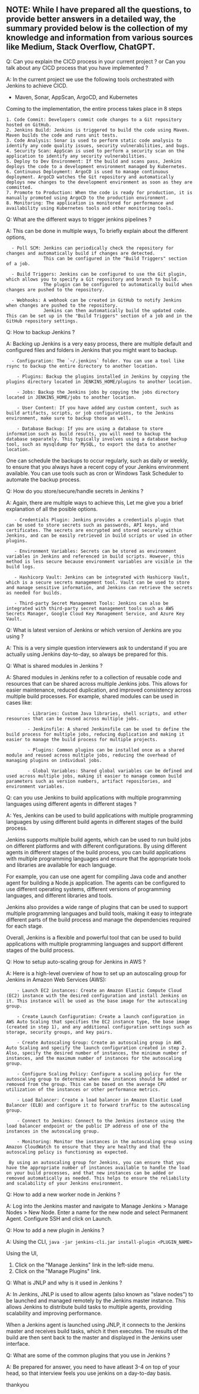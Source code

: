 ## NOTE: While I have prepared all the questions, to provide better answers in a detailed way, the summary provided below is the collection of my knowledge and information from various sources like Medium, Stack Overflow, ChatGPT.

Q: Can you explain the CICD process in your current project ? or Can you talk about any CICD process that you have implemented ?

A: In the current project we use the following tools orchestrated with Jenkins to achieve CICD.
   - Maven, Sonar, AppScan, ArgoCD, and Kubernetes
   
   Coming to the implementation, the entire process takes place in 8 steps
    
    1. Code Commit: Developers commit code changes to a Git repository hosted on GitHub.
    2. Jenkins Build: Jenkins is triggered to build the code using Maven. Maven builds the code and runs unit tests.
    3. Code Analysis: Sonar is used to perform static code analysis to identify any code quality issues, security vulnerabilities, and bugs.
    4. Security Scan: AppScan is used to perform a security scan on the application to identify any security vulnerabilities.
    5. Deploy to Dev Environment: If the build and scans pass, Jenkins deploys the code to a development environment managed by Kubernetes.
    6. Continuous Deployment: ArgoCD is used to manage continuous deployment. ArgoCD watches the Git repository and automatically deploys new changes to the development environment as soon as they are committed.
    7. Promote to Production: When the code is ready for production, it is manually promoted using ArgoCD to the production environment.
    8. Monitoring: The application is monitored for performance and availability using Kubernetes tools and other monitoring tools.
   

Q: What are the different ways to trigger jenkins pipelines ?

A: This can be done in multiple ways,
   To briefly explain about the different options,
   ```
     - Poll SCM: Jenkins can periodically check the repository for changes and automatically build if changes are detected. 
                 This can be configured in the "Build Triggers" section of a job.
                 
     - Build Triggers: Jenkins can be configured to use the Git plugin, which allows you to specify a Git repository and branch to build. 
                 The plugin can be configured to automatically build when changes are pushed to the repository.
                 
     - Webhooks: A webhook can be created in GitHub to notify Jenkins when changes are pushed to the repository. 
                 Jenkins can then automatically build the updated code. This can be set up in the "Build Triggers" section of a job and in the GitHub repository settings.
   ```
Q: How to backup Jenkins ?

A: Backing up Jenkins is a very easy process, there are multiple default and configured files and folders in Jenkins that you might want to backup.
```  
  - Configuration: The `~/.jenkins` folder. You can use a tool like rsync to backup the entire directory to another location.
  
    - Plugins: Backup the plugins installed in Jenkins by copying the plugins directory located in JENKINS_HOME/plugins to another location.
    
    - Jobs: Backup the Jenkins jobs by copying the jobs directory located in JENKINS_HOME/jobs to another location.
    
    - User Content: If you have added any custom content, such as build artifacts, scripts, or job configurations, to the Jenkins environment, make sure to backup those as well.
    
    - Database Backup: If you are using a database to store information such as build results, you will need to backup the database separately. This typically involves using a database backup tool, such as mysqldump for MySQL, to export the data to another location.
```
One can schedule the backups to occur regularly, such as daily or weekly, to ensure that you always have a recent copy of your Jenkins environment available. You can use tools such as cron or Windows Task Scheduler to automate the backup process.

Q: How do you store/secure/handle secrets in Jenkins ?

A: Again, there are multiple ways to achieve this, 
   Let me give you a brief explanation of all the posible options.
```  
   - Credentials Plugin: Jenkins provides a credentials plugin that can be used to store secrets such as passwords, API keys, and certificates. The secrets are encrypted and stored securely within Jenkins, and can be easily retrieved in build scripts or used in other plugins.
   
   - Environment Variables: Secrets can be stored as environment variables in Jenkins and referenced in build scripts. However, this method is less secure because environment variables are visible in the build logs.
   
   - Hashicorp Vault: Jenkins can be integrated with Hashicorp Vault, which is a secure secrets management tool. Vault can be used to store and manage sensitive information, and Jenkins can retrieve the secrets as needed for builds.
   
   - Third-party Secret Management Tools: Jenkins can also be integrated with third-party secret management tools such as AWS Secrets Manager, Google Cloud Key Management Service, and Azure Key Vault.
```

Q: What is latest version of Jenkins or which version of Jenkins are you using ?

A: This is a very simple question interviewers ask to understand if you are actually using Jenkins day-to-day, so always be prepared for this.

Q: What is shared modules in Jenkins ?

A: Shared modules in Jenkins refer to a collection of reusable code and resources that can be shared across multiple Jenkins jobs. This allows for easier maintenance, reduced duplication, and improved consistency across multiple build processes.
   For example, shared modules can be used in cases like:
```
        - Libraries: Custom Java libraries, shell scripts, and other resources that can be reused across multiple jobs.
        
        - Jenkinsfile: A shared Jenkinsfile can be used to define the build process for multiple jobs, reducing duplication and making it easier to manage the build process for multiple projects.
        
        - Plugins: Common plugins can be installed once as a shared module and reused across multiple jobs, reducing the overhead of managing plugins on individual jobs.
        
        - Global Variables: Shared global variables can be defined and used across multiple jobs, making it easier to manage common build parameters such as version numbers, artifact repositories, and environment variables.
```

Q: can you use Jenkins to build applications with multiple programming languages using different agents in different stages ?

A: Yes, Jenkins can be used to build applications with multiple programming languages by using different build agents in different stages of the build process.

Jenkins supports multiple build agents, which can be used to run build jobs on different platforms and with different configurations. By using different agents in different stages of the build process, you can build applications with multiple programming languages and ensure that the appropriate tools and libraries are available for each language.

For example, you can use one agent for compiling Java code and another agent for building a Node.js application. The agents can be configured to use different operating systems, different versions of programming languages, and different libraries and tools.

Jenkins also provides a wide range of plugins that can be used to support multiple programming languages and build tools, making it easy to integrate different parts of the build process and manage the dependencies required for each stage.

Overall, Jenkins is a flexible and powerful tool that can be used to build applications with multiple programming languages and support different stages of the build process.

Q: How to setup auto-scaling group for Jenkins in AWS ?

A: Here is a high-level overview of how to set up an autoscaling group for Jenkins in Amazon Web Services (AWS):
```
    - Launch EC2 instances: Create an Amazon Elastic Compute Cloud (EC2) instance with the desired configuration and install Jenkins on it. This instance will be used as the base image for the autoscaling group.
    
    - Create Launch Configuration: Create a launch configuration in AWS Auto Scaling that specifies the EC2 instance type, the base image (created in step 1), and any additional configuration settings such as storage, security groups, and key pairs.
    
    - Create Autoscaling Group: Create an autoscaling group in AWS Auto Scaling and specify the launch configuration created in step 2. Also, specify the desired number of instances, the minimum number of instances, and the maximum number of instances for the autoscaling group.
    
    - Configure Scaling Policy: Configure a scaling policy for the autoscaling group to determine when new instances should be added or removed from the group. This can be based on the average CPU utilization of the instances or other performance metrics.
    
    - Load Balancer: Create a load balancer in Amazon Elastic Load Balancer (ELB) and configure it to forward traffic to the autoscaling group.
    
    - Connect to Jenkins: Connect to the Jenkins instance using the load balancer endpoint or the public IP address of one of the instances in the autoscaling group.
    
    - Monitoring: Monitor the instances in the autoscaling group using Amazon CloudWatch to ensure that they are healthy and that the autoscaling policy is functioning as expected.

 By using an autoscaling group for Jenkins, you can ensure that you have the appropriate number of instances available to handle the load on your build processes, and that new instances can be added or removed automatically as needed. This helps to ensure the reliability and scalability of your Jenkins environment.
```

Q: How to add a new worker node in Jenkins ?

A: Log into the Jenkins master and navigate to Manage Jenkins > Manage Nodes > New Node. Enter a name for the new node and select Permanent Agent. Configure SSH and click on Launch.

Q: How to add a new plugin in Jenkins ?

A: Using the CLI, 
   `java -jar jenkins-cli.jar install-plugin <PLUGIN_NAME>`
  
  Using the UI,

   1. Click on the "Manage Jenkins" link in the left-side menu.
   2. Click on the "Manage Plugins" link.

Q: What is JNLP and why is it used in Jenkins ?

A: In Jenkins, JNLP is used to allow agents (also known as "slave nodes") to be launched and managed remotely by the Jenkins master instance. This allows Jenkins to distribute build tasks to multiple agents, providing scalability and improving performance.

   When a Jenkins agent is launched using JNLP, it connects to the Jenkins master and receives build tasks, which it then executes. The results of the build are then sent back to the master and displayed in the Jenkins user interface.

Q: What are some of the common plugins that you use in Jenkins ?

A: Be prepared for answer, you need to have atleast 3-4 on top of your head, so that interview feels you use jenkins on a day-to-day basis.

thankyou 


